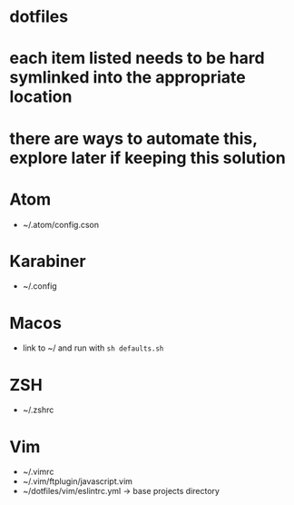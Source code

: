 # dotfiles

# each item listed needs to be hard symlinked into the appropriate location
# there are ways to automate this, explore later if keeping this solution

# Atom
* ~/.atom/config.cson

# Karabiner
* ~/.config

# Macos
* link to ~/ and run with `sh defaults.sh`

# ZSH
* ~/.zshrc

# Vim
* ~/.vimrc
* ~/.vim/ftplugin/javascript.vim
* ~/dotfiles/vim/eslintrc.yml -> base projects directory
